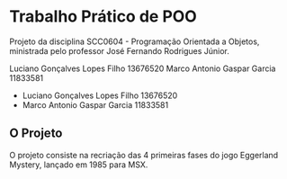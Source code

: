 # Trabalho Prático de POO
Projeto da disciplina SCC0604 - Programação Orientada a Objetos, ministrada pelo professor José Fernando Rodrigues Júnior.

Luciano Gonçalves Lopes Filho 13676520
Marco Antonio Gaspar Garcia 11833581
- Luciano Gonçalves Lopes Filho 13676520
- Marco Antonio Gaspar Garcia 11833581

## O Projeto
O projeto consiste na recriação das 4 primeiras fases do jogo Eggerland Mystery, lançado em 1985 para MSX.
